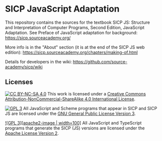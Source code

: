 # SICP JavaScript Adaptation

This repository contains the sources for the textbook SICP JS: Structure and Interpretation of Computer Programs, Second Edition, JavaScript Adaptation. See Preface of JavaScript adaptation for background:
https://sicp.sourceacademy.org/

More info is in the "About" section (it is at the end of the SICP JS web edition):
https://sicp.sourceacademy.org/chapters/making-of.html

Details for developers in the wiki:
https://github.com/source-academy/sicp/wiki

## Licenses

[![CC BY-NC-SA 4.0][cc-by-nc-sa-image]][cc-by-nc-sa] 
This work is licensed under a [Creative Commons Attribution-NonCommercial-ShareAlike 4.0
International License][cc-by-nc-sa].

[![GPL 3][gpl3-image]][gpl3]
All JavaScript and Scheme programs that appear in SICP and SICP JS are licensed under the 
[GNU General Public License Version 3][gpl3].

[![GPL 3][apache2-image | width=100]][apache2]
All JavaScript and TypeScript programs that generate the SICP (JS) versions are licensed
under the 
[Apache License Version 2][apache2].

[cc-by-sa]: http://creativecommons.org/licenses/by-sa/4.0/
[cc-by-sa-image]: https://licensebuttons.net/l/by-sa/4.0/88x31.png
[cc-by-nc-sa]: http://creativecommons.org/licenses/by-nc-sa/4.0/
[cc-by-nc-sa-image]: https://licensebuttons.net/l/by-nc-sa/4.0/88x31.png
[gpl3]: https://www.gnu.org/licenses/gpl-3.0.en.html
[gpl3-image]: https://upload.wikimedia.org/wikipedia/commons/thumb/7/79/License_icon-gpl.svg/50px-License_icon-gpl.svg.png
[apache2]: https://www.apache.org/licenses/LICENSE-2.0.txt
[apache2-image]: https://www.apache.org/foundation/press/kit/asf_logo.svg

